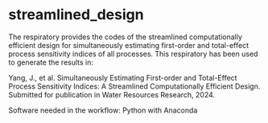 # streamlined_design
The respiratory provides the codes of the streamlined computationally efficient design for simultaneously estimating first-order and total-effect process sensitivity indices of all processes. This respiratory has been used to generate the results in:

Yang, J., et al. Simultaneously Estimating First-order and Total-Effect Process Sensitivity Indices:  A Streamlined Computationally Efficient Design. Submitted for publication in Water Resources Research, 2024.

Software needed in the workflow: Python with Anaconda


